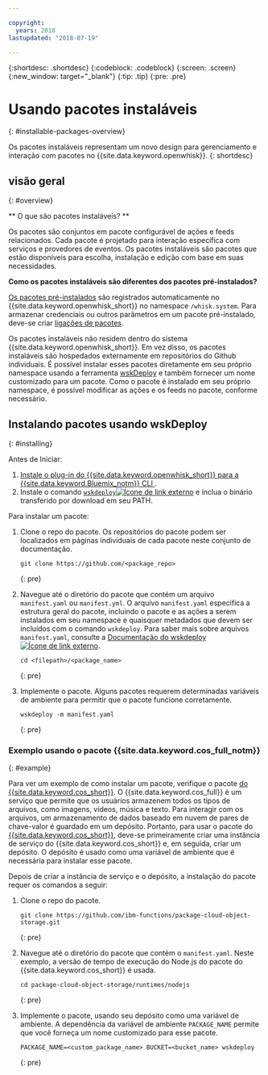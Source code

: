 ```yaml
---

copyright:
  years: 2018
lastupdated: "2018-07-19"

---
```


{:shortdesc: .shortdesc}
{:codeblock: .codeblock}
{:screen: .screen}
{:new_window: target="_blank"}
{:tip: .tip}
{:pre: .pre}

# Usando pacotes instaláveis
{: #installable-packages-overview}

Os pacotes instaláveis representam um novo design para gerenciamento e interação com pacotes no
{{site.data.keyword.openwhisk}}.
{: shortdesc}

## visão geral
{: #overview}

** O que são pacotes instaláveis? **

Os pacotes são conjuntos em pacote configurável de ações e feeds relacionados. Cada pacote é projetado
para interação específica com serviços e provedores de eventos. Os pacotes instaláveis são pacotes que estão
disponíveis para escolha, instalação e edição com base em suas necessidades.

**Como os pacotes instaláveis são diferentes dos pacotes pré-instalados?**

[Os pacotes pré-instalados](openwhisk_packages.html#browse-packages) são registrados
automaticamente no {{site.data.keyword.openwhisk_short}} no namespace `/whisk.system`.
Para armazenar credenciais ou outros parâmetros em um pacote pré-instalado, deve-se criar
[ligações de pacotes](openwhisk_packages.html#openwhisk_package_bind).

Os pacotes instaláveis não residem dentro do sistema {{site.data.keyword.openwhisk_short}}. Em
vez disso, os pacotes instaláveis são hospedados externamente em repositórios do Github individuais. É
possível instalar esses pacotes diretamente em seu próprio namespace usando a ferramenta
[wskDeploy](https://github.com/apache/incubator-openwhisk-wskdeploy#whisk-deploy-wskdeploy)
e também fornecer um nome customizado para um pacote. Como o pacote é instalado em seu próprio namespace, é
possível modificar as ações e os feeds no pacote, conforme necessário.

## Instalando pacotes usando wskDeploy
{: #installing}

Antes de Iniciar:
  1. [ Instale o plug-in do  {{site.data.keyword.openwhisk_short}}  para a  {{site.data.keyword.Bluemix_notm}}  CLI ](bluemix_cli.html#cloudfunctions_cli).
  2. Instale o comando [`wskdeploy`![Ícone de link externo](../icons/launch-glyph.svg "Ícone de link externo")](https://github.com/apache/incubator-openwhisk-wskdeploy/releases) e inclua o binário transferido por download em seu PATH.

Para instalar um pacote:

1. Clone o repo do pacote. Os repositórios do pacote podem ser localizados em páginas individuais de
cada pacote neste conjunto de documentação.
    ```
    git clone https://github.com/<package_repo>
    ```
    {: pre}

2. Navegue até o diretório do pacote que contém um arquivo `manifest.yaml` ou
`manifest.yml`. O arquivo `manifest.yaml` especifica a estrutura geral
do pacote, incluindo o pacote e as ações a serem instalados em seu namespace e quaisquer metadados que devem
ser incluídos com o comando `wskdeploy`. Para saber mais sobre arquivos
`manifest.yaml`, consulte a
[Documentação
do wskdeploy![Ícone de link externo](../icons/launch-glyph.svg "Ícone de link externo")](https://github.com/apache/incubator-openwhisk-wskdeploy/blob/master/docs/programming_guide.md#wskdeploy-utility-by-example).
    ```
    cd <filepath>/<package_name>
    ```
    {: pre}

3. Implemente o pacote. Alguns pacotes requerem determinadas variáveis de ambiente para permitir que o
pacote funcione corretamente.
    ```
    wskdeploy -m manifest.yaml
    ```
    {: pre}

### Exemplo usando o pacote  {{site.data.keyword.cos_full_notm}}
{: #example}

Para ver um exemplo de como instalar um pacote, verifique o pacote
[ do {{site.data.keyword.cos_short}}](cloud_object_storage_actions.html). O
{{site.data.keyword.cos_full}} é um serviço que permite que os usuários armazenem todos os tipos de
arquivos, como imagens, vídeos, música e texto. Para interagir com os arquivos, um armazenamento de dados
baseado em nuvem de pares de chave-valor é guardado em um depósito. Portanto, para usar o pacote do
[{{site.data.keyword.cos_short}}](cloud_object_storage_actions.html),
deve-se primeiramente criar uma instância de serviço do {{site.data.keyword.cos_short}} e, em seguida,
criar um depósito. O depósito é usado como uma variável de ambiente que é necessária para instalar esse pacote.

Depois de criar a instância de serviço e o depósito, a instalação do pacote requer os comandos a seguir:

1. Clone o repo do pacote.
    ```
    git clone https://github.com/ibm-functions/package-cloud-object-storage.git
    ```
    {: pre}

2. Navegue até o diretório do pacote que contém o `manifest.yaml`. Neste exemplo, a
versão de tempo de execução do Node.js do pacote do {{site.data.keyword.cos_short}} é usada.
    ```
    cd package-cloud-object-storage/runtimes/nodejs
    ```
    {: pre}

3. Implemente o pacote, usando seu depósito como uma variável de ambiente. A dependência da variável de
ambiente `PACKAGE_NAME` permite que você forneça um nome customizado para esse pacote.
    ```
    PACKAGE_NAME=<custom_package_name> BUCKET=<bucket_name> wskdeploy
    ```
    {: pre}
